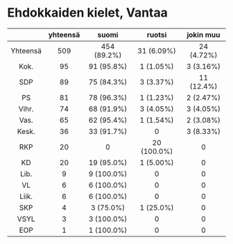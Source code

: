 # Ehdokkaiden kielet, Vantaa

| |yhteensä|suomi|ruotsi|jokin muu|
|:---:|:---:|:---:|:---:|:---:|
|Yhteensä|509|454 (89.2%)|31 (6.09%)|24 (4.72%)|
|Kok.|95|91 (95.8%)|1 (1.05%)|3 (3.16%)|
|SDP|89|75 (84.3%)|3 (3.37%)|11 (12.4%)|
|PS|81|78 (96.3%)|1 (1.23%)|2 (2.47%)|
|Vihr.|74|68 (91.9%)|3 (4.05%)|3 (4.05%)|
|Vas.|65|62 (95.4%)|1 (1.54%)|2 (3.08%)|
|Kesk.|36|33 (91.7%)|0|3 (8.33%)|
|RKP|20|0|20 (100.0%)|0|
|KD|20|19 (95.0%)|1 (5.00%)|0|
|Lib.|9|9 (100.0%)|0|0|
|VL|6|6 (100.0%)|0|0|
|Liik.|6|6 (100.0%)|0|0|
|SKP|4|3 (75.0%)|1 (25.0%)|0|
|VSYL|3|3 (100.0%)|0|0|
|EOP|1|1 (100.0%)|0|0|

